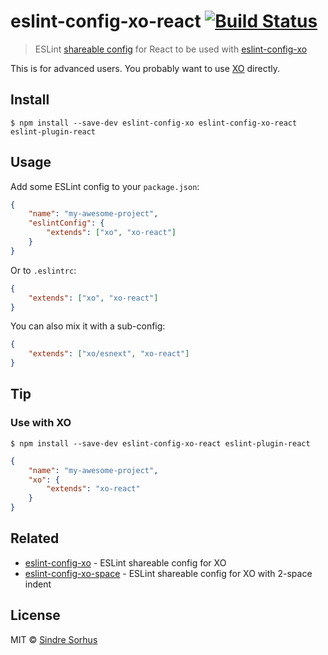 # eslint-config-xo-react [![Build Status](https://travis-ci.org/sindresorhus/eslint-config-xo-react.svg?branch=master)](https://travis-ci.org/sindresorhus/eslint-config-xo-react)

> ESLint [shareable config](http://eslint.org/docs/developer-guide/shareable-configs.html) for React to be used with [eslint-config-xo](https://github.com/sindresorhus/eslint-config-xo)

This is for advanced users. You probably want to use [XO](https://github.com/sindresorhus/xo) directly.


## Install

```
$ npm install --save-dev eslint-config-xo eslint-config-xo-react eslint-plugin-react
```


## Usage

Add some ESLint config to your `package.json`:

```json
{
	"name": "my-awesome-project",
	"eslintConfig": {
		"extends": ["xo", "xo-react"]
	}
}
```

Or to `.eslintrc`:

```json
{
	"extends": ["xo", "xo-react"]
}
```

You can also mix it with a sub-config:

```json
{
	"extends": ["xo/esnext", "xo-react"]
}
```


## Tip

### Use with XO

```
$ npm install --save-dev eslint-config-xo-react eslint-plugin-react
```

```json
{
	"name": "my-awesome-project",
	"xo": {
		"extends": "xo-react"
	}
}
```


## Related

- [eslint-config-xo](https://github.com/sindresorhus/eslint-config-xo) - ESLint shareable config for XO
- [eslint-config-xo-space](https://github.com/sindresorhus/eslint-config-xo-space) - ESLint shareable config for XO with 2-space indent


## License

MIT © [Sindre Sorhus](http://sindresorhus.com)
